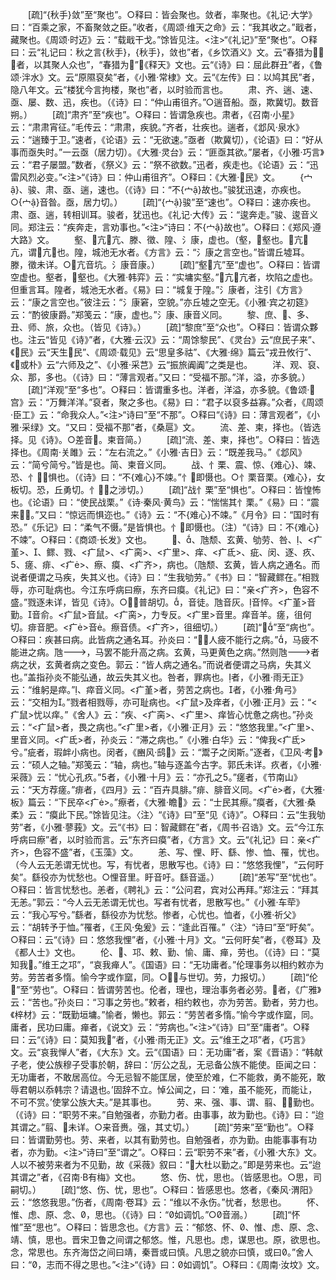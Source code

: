 <!-- { "loadSidebar": true } -->
　　[疏]“{秋手}敛”至“聚也”。○释曰：皆会聚也。敛者，率聚也。《礼记·大学》曰：“百乘之家，不畜聚敛之臣。”收者，《周颂·维天之命》云：“我其收之。”戢者，藏聚也。《周颂·时迈》云：“载戢干戈。”馀皆见注。<注>“《礼记》”至“聚也”。○释曰：云“礼记曰：秋之言{秋手}，{秋手}，敛也”者，《乡饮酒义》文。云“春猎为，者，以其聚人众也”，“春猎为”，《释天》文也。云“《诗》曰：屈此群丑”者，《鲁颂·泮水》文。云“原隰裒矣”者，《小雅·常棣》文。云“《左传》曰：以鸠其民”者，隐八年文。云“楼犹今言拘楼，聚也”者，以时验而言也。
　　肃、齐、遄、速、亟、屡、数、迅，疾也。（《诗》曰：“仲山甫徂齐。”○遄音船。亟，欺冀切。数音朔。）
　　[疏]“肃齐”至“疾也”。○释曰：皆谓急疾也。肃者，《召南·小星》云：“肃肃宵征。”毛传云：“肃肃，疾貌。”齐者，壮疾也。遄者，《邶风·泉水》云：“遄臻于卫。”速者，《论语》云：“无欲速。”亟者（欺冀切），《论语》曰：“好从事而亟失时。”一云亟（居力切）。《大雅·灵台》云：“匪亟其欲。”屡者，《小雅·巧言》云：“君子屡盟。”数者，《祭义》云：“祭不欲数。”迅者，疾走也。《论语》云：“迅雷风烈必变。”<注>“《诗》曰：仲山甫徂齐”。○释曰：《大雅·民》文。
　　{宀}、骏、肃、亟、遄，速也。（《诗》曰：“不{宀}故也。”骏犹迅速，亦疾也。○{宀}音昝。亟，居力切。）
　　[疏]“{宀}骏”至“速也”。○释曰：速亦疾也。肃、亟、遄，转相训耳。骏者，犹迅也。《礼记·大传》云：“逡奔走。”骏、逡音义同。郑注云：“疾奔走，言劝事也。”<注>“诗曰：不{宀}故也”。○释曰：《郑风·遵大路》文。
　　壑、亢亢、滕、徵、隍、氵康，虚也。（壑，壑也。亢亢，谓亢也。隍，城池无水者。《方言》云：“氵康之言空也。”皆谓丘墟耳。滕，徵未详。○亢音坑。氵康音康。）
　　[疏]“壑亢”至“虚也”。○释曰：皆谓空虚也。壑者，壑也。《大雅·韩弈》云：“实墉实壑。”亢亢者，坎陷之虚也。但重言耳。隍者，城池无水者。《易》曰：“城复于隍。”氵康者，注引《方言》云：“康之言空也。”彼注云：“氵康窘，空貌。”亦丘墟之空无。《小雅·宾之初筵》云：“酌彼康爵。”郑笺云：“康，虚也。”氵康、康音义同。
　　黎、庶、、多、丑、师、旅，众也。（皆见《诗》。）
　　[疏]“黎庶”至“众也”。○释曰：皆谓众夥也。注云“皆见《诗》”者，《大雅·云汉》云：“周馀黎民”、《灵台》云“庶民子来”、《民》云“天生民”、《周颂·载见》云“思皇多祜”、《大雅·绵》篇云“戎丑攸行”、《或朴》云“六师及之”、《小雅·采芑》云“振旅阗阗”之类是也。
　　洋、观、裒、众、那，多也。（《诗》曰：“薄言观者。”又曰：“受福不那。”洋，溢，亦多貌。）
　　[疏]“洋观”至“多也”。○释曰：皆谓重多也。洋者，洋溢，亦多貌。《鲁颂·宫》云：“万舞洋洋。”裒者，聚之多也。《易》曰：“君子以裒多益寡。”众者，《周颂·臣工》云：“命我众人。”<注>“诗曰”至“不那”。○释曰“《诗》曰：薄言观者”，《小雅·采绿》文。“又曰：受福不那”者，《桑扈》文。
　　流、差、柬，择也。（皆选择。见《诗》。○差音。柬音简。）
　　[疏]“流、差、柬，择也”。○释曰：皆选择也。《周南·关雎》云：“左右流之。”《小雅·吉日》云：“既差我马。”《邶风》云：“简兮简兮。”皆是也。简、柬音义同。
　　战、忄栗、震、惊、{难心}、竦、恐、忄，惧也。（《诗》曰：“不{难心}不竦。”忄即慑也。○忄栗音栗。{难心}，女板切。恐，丘勇切。忄，之涉切。）
　　[疏]“战忄栗”至“惧也”。○释曰：皆惶怖也。《论语》曰：“使民战栗。”《诗·秦风·黄鸟》云：“惴惴其忄栗。”《易》曰：“震来。”又曰：“惊远而惧迩也。”《诗》云：“不{难心}不竦。”《月令》曰：“国时有恐。”《乐记》曰：“柔气不慑。”是皆惧也。忄即慑也。（注）“《诗》曰：不{难心}不竦”。○释曰：《商颂·长发》文也。
　　、、虺颓、玄黄、劬劳、咎、、<疒堇>、、鳏、戮、<疒鼠>、<疒脔>、<疒里>、痒、<疒氐>、疵、闵、逐、疚、、瘥、痱、<疒>、瘵、瘼、<疒齐>，病也。（虺颓、玄黄，皆人病之通名。而说者便谓之马疾，失其义也。《诗》曰：“生我劬劳。”《书》曰：“智藏鳏在。”相戮辱，亦可耻病也。今江东呼病曰瘵，东齐曰瘼。《礼记》曰：“亲<疒齐>，色容不盛。”戮逐未详，皆见《诗》。○，普胡切。，音徒。虺音灰。音悴。<疒堇>音勤。音俞。<疒鼠>音鼠。<疒脔>，力专反。<疒里>音里。痒音羊。瘥，徂何切。痱音肥。<疒>音。瘵音债。<疒齐>，徂细切。）
　　[疏]“”至“病也”。○释曰：疾甚曰病。此皆病之通名耳。孙炎曰：“，人疲不能行之病。”，马疲不能进之病。虺，马罢不能升高之病。玄黄，马更黄色之病。”然则虺者病之状，玄黄者病之变色。郭云：“皆人病之通名。”而说者便谓之马病，失其义也。”盖指孙炎不能弘通，故云失其义也。咎者，罪病也。者，《小雅·雨无正》云：“维躬是瘁。”、瘁音义同。<疒堇>者，劳苦之病也。者，《小雅·角弓》云：“交相为。”戮者相戮辱，亦可耻病也。<疒鼠>及痒者，《小雅·正月》云：“<疒鼠>忧以痒。”《舍人》云：“疾、<疒脔>、<疒里>、痒皆心忧惫之病也。”孙炎云：“<疒鼠>者，畏之病也。”<疒里>者，《小雅·正月》云：“悠悠我里。”<疒里>、里音义同。<疒氐>者，孙炎云：“滞之病也。”《小雅·白华》云：“俾我<疒氐>兮。”疵者，瑕衅小病也。闵者，《豳风·鸱》云：“鬻子之闵斯。”逐者，《卫风·考》云：“硕人之轴。”郑笺云：“轴，病也。”轴与逐盖今古字。郭氏未详。疚者，《小雅·采薇》云：“忧心孔疚。”者，《小雅·十月》云：“亦孔之。”瘥者，《节南山》云：“天方荐瘥。”痱者，《四月》云：“百卉具腓。”痱、腓音义同。<疒>者，《大雅·板》篇云：“下民卒<疒>。”瘵者，《大雅·瞻》云：“士民其瘵。”瘼者，《大雅·桑柔》云：“瘼此下民。”馀皆见注。〈注〉“《诗》曰”至“见《诗》”。○释曰：云“生我劬劳”者，《小雅·蓼莪》文。云“《书》曰：智藏鳏在”者，《周书·召诰》文。云“今江东呼病曰瘵”者，以时验而言。云“东齐曰瘼”者，《方言》文。云“《礼记》曰：亲<疒齐>，色容不盛”者，《玉藻》文。
　　恙、写、悝、盱、繇、惨、恤、罹，忧也。（今人云无恙谓无忧也。写，有忧者，思散写也。《诗》曰：“悠悠我悝”，“云何盱矣”。繇役亦为忧愁也。○悝音里。盱音吁。繇音遥。）
　　[疏]“恙写”至“忧也”。○释曰：皆言忧愁也。恙者，《聘礼》云：“公问君，宾对公再拜。”郑注云：“拜其无恙。”郭云：“今人云无恙谓无忧也。写者有忧者，思散写也。”《小雅·车荦》云：“我心写兮。”繇者，繇役亦为忧愁。惨者，心忧也。恤者，《小雅·祈父》云：“胡转予于恤。”罹者，《王风·兔爰》云：“逢此百罹。”〈注〉“诗曰”至“盱矣”。○释曰：云“《诗》曰：悠悠我悝”者，《小雅·十月》文。“云何盱矣”者，《卷耳》及《都人士》文也。
　　伦、、邛、敕、勤、愉、庸、瘅，劳也。（《诗》曰：“莫知我。”维王之邛”，“哀我瘅人”。《国语》曰：“无功庸者。”伦理事务以相约敕亦为劳。劳苦者多惰。愉今字或作窳，同。○，与世切。劳，力报切。）
　　[疏]“伦”至“劳也”。○释曰：皆谓劳苦也。伦者，理也，理治事务者必劳。者，《广雅》云：“苦也。”孙炎曰：“习事之劳也。”敕者，相约敕也，亦为劳苦。勤者，劳力也。《梓材》云：“既勤垣墉。”愉者，懒也。郭云：“劳苦者多惰。”愉今字或作窳，同。庸者，民功曰庸。瘅者，《说文》云：“劳病也。”<注>“《诗》曰”至“庸者”。○释曰：云“《诗》曰：莫知我”者，《小雅·雨无正》文。云“维王之邛”者，《巧言》文。云“哀我惮人”者，《大东》文。云“《国语》曰：无功庸”者，案《晋语》：“韩献子老，使公族穆子受事於朝，辞曰：‘厉公之乱，无忌备公族不能使。臣闻之曰：无功庸者，不敢居高位。今无忌智不能匡居，使至於难，仁不能救，勇不能死，敢辱君朝以忝韩宗？请退也。’固辞不立。悼公闻之，曰：‘难，虽不能死，而能让，不可不赏。’使掌公族大夫。”是其事也。
　　劳、来、强、事、谓、翦、，勤也。（《诗》曰：“职劳不来。”自勉强者，亦勤力者。由事事，故为勤也。《诗》曰：“迨其谓之。”翦、未详。○来音赉。强，其丈切。）
　　[疏]“劳来”至“勤也”。○释曰：皆谓勤劳也。劳、来者，以其有勤劳也。自勉强者，亦为勤。由能事事有功者，亦为勤。<注>“诗曰”至“谓之”。○释曰：云“职劳不来”者，《小雅·大东》文。人以不被劳来者为不见勤，故《采薇》叙曰：“大杜以勤之。”即是劳来也。云“迨其谓之”者，《召南·В有梅》文也。
　　悠、伤、忧，思也。（皆感思也。○思，司嗣切。）
　　[疏]“悠、伤、忧，思也”。○释曰：皆感思也。悠者，《秦风·渭阳》云：“悠悠我思。”伤者，《周南·卷耳》云：“维以不永伤。”忧者，愁思也。
　　怀、惟、虑、原、念、，思也。（《诗》曰：“如调饥。”○音溺。）
　　[疏]“怀惟”至“思也”。○释曰：皆思念也。《方言》云：“郁悠、怀、、惟、虑、原、念、靖、慎，思也。晋宋卫鲁之间谓之郁悠。惟，凡思也。虑，谋思也。原，欲思也。念，常思也。东齐海岱之间曰靖，秦晋或曰慎。凡思之貌亦曰慎，或曰。”舍人曰：“，志而不得之思也。”<注>“《诗》曰：如调饥”。○释曰：《周南·汝坟》文。

